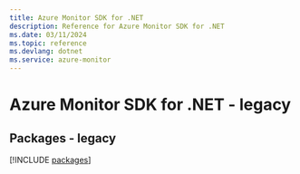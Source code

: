 ```yaml
---
title: Azure Monitor SDK for .NET
description: Reference for Azure Monitor SDK for .NET
ms.date: 03/11/2024
ms.topic: reference
ms.devlang: dotnet
ms.service: azure-monitor
---
```

# Azure Monitor SDK for .NET - legacy
## Packages - legacy
[!INCLUDE [packages](monitor-index.md)]